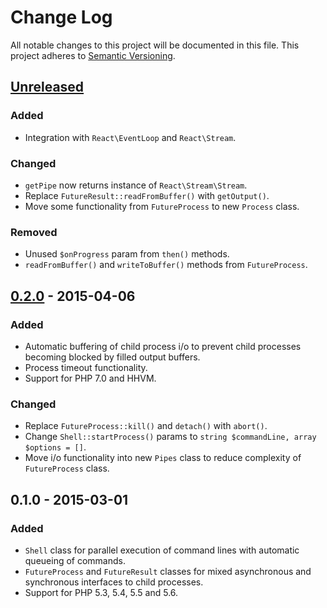 # Change Log
All notable changes to this project will be documented in this file.
This project adheres to [Semantic Versioning](http://semver.org/).

## [Unreleased]
### Added
- Integration with `React\EventLoop` and `React\Stream`.

### Changed
- `getPipe` now returns instance of `React\Stream\Stream`.
- Replace `FutureResult::readFromBuffer()` with `getOutput()`.
- Move some functionality from `FutureProcess` to new `Process` class.

### Removed
- Unused `$onProgress` param from `then()` methods.
- `readFromBuffer()` and `writeToBuffer()` methods from `FutureProcess`.

## [0.2.0] - 2015-04-06
### Added
- Automatic buffering of child process i/o to prevent child processes becoming blocked by filled output buffers.
- Process timeout functionality.
- Support for PHP 7.0 and HHVM.

### Changed
- Replace `FutureProcess::kill()` and `detach()` with `abort()`.
- Change `Shell::startProcess()` params to `string $commandLine, array $options = []`.
- Move i/o functionality into new `Pipes` class to reduce complexity of `FutureProcess` class.

## 0.1.0 - 2015-03-01
### Added
- `Shell` class for parallel execution of command lines with automatic queueing of commands.
- `FutureProcess` and `FutureResult` classes for mixed asynchronous and synchronous interfaces to child processes.
- Support for PHP 5.3, 5.4, 5.5 and 5.6.

[unreleased]: https://github.com/joshdifabio/future-process/compare/v0.2.0...HEAD
[0.2.0]: https://github.com/joshdifabio/future-process/compare/v0.1.0...v0.2.0
